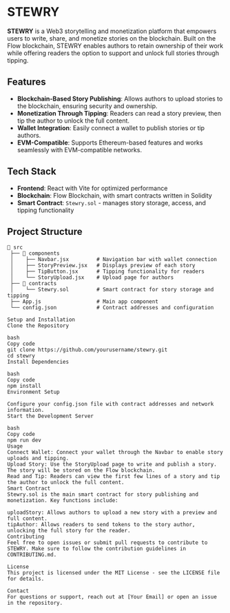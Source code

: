 # STEWRY

**STEWRY** is a Web3 storytelling and monetization platform that empowers users to write, share, and monetize stories on the blockchain. Built on the Flow blockchain, STEWRY enables authors to retain ownership of their work while offering readers the option to support and unlock full stories through tipping.

## Features
- **Blockchain-Based Story Publishing**: Allows authors to upload stories to the blockchain, ensuring security and ownership.
- **Monetization Through Tipping**: Readers can read a story preview, then tip the author to unlock the full content.
- **Wallet Integration**: Easily connect a wallet to publish stories or tip authors.
- **EVM-Compatible**: Supports Ethereum-based features and works seamlessly with EVM-compatible networks.

## Tech Stack
- **Frontend**: React with Vite for optimized performance
- **Blockchain**: Flow Blockchain, with smart contracts written in Solidity
- **Smart Contract**: `Stewry.sol` - manages story storage, access, and tipping functionality

## Project Structure
```plaintext
📁 src
 ├── 📁 components
 │    ├── Navbar.jsx         # Navigation bar with wallet connection
 │    ├── StoryPreview.jsx   # Displays preview of each story
 │    ├── TipButton.jsx      # Tipping functionality for readers
 │    └── StoryUpload.jsx    # Upload page for authors
 ├── 📁 contracts
 │    └── Stewry.sol         # Smart contract for story storage and tipping
 ├── App.js                  # Main app component
 └── config.json             # Contract addresses and configuration

Setup and Installation
Clone the Repository

bash
Copy code
git clone https://github.com/yourusername/stewry.git
cd stewry
Install Dependencies

bash
Copy code
npm install
Environment Setup

Configure your config.json file with contract addresses and network information.
Start the Development Server

bash
Copy code
npm run dev
Usage
Connect Wallet: Connect your wallet through the Navbar to enable story uploads and tipping.
Upload Story: Use the StoryUpload page to write and publish a story. The story will be stored on the Flow blockchain.
Read and Tip: Readers can view the first few lines of a story and tip the author to unlock the full content.
Smart Contract
Stewry.sol is the main smart contract for story publishing and monetization. Key functions include:

uploadStory: Allows authors to upload a new story with a preview and full content.
tipAuthor: Allows readers to send tokens to the story author, unlocking the full story for the reader.
Contributing
Feel free to open issues or submit pull requests to contribute to STEWRY. Make sure to follow the contribution guidelines in CONTRIBUTING.md.

License
This project is licensed under the MIT License - see the LICENSE file for details.

Contact
For questions or support, reach out at [Your Email] or open an issue in the repository.
